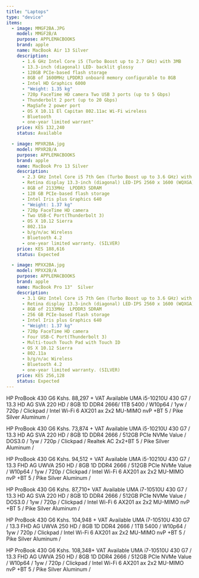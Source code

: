 ```yaml
---
title: "Laptops"
type: "device"
items:
  - image: MMGF2BA.JPG
    model: MMGF2B/A
    purpose: APPLEMACBOOKS
    brand: apple 
    name: MacBook Air 13 Silver
    description:
      - 1.6 GHz Intel Core i5 (Turbo Boost up to 2.7 GHz) with 3MB 
      - 13.3-inch (diagonal) LED- backlit glossy
      - 128GB PCIe-based flash storage
      - 8GB of 1600MHz LPDDR3 onboard memory configurable to 8GB 
      - Intel HD Graphics 6000 
      - "Weight: 1.35 kg" 
      - 720p FaceTime HD camera Two USB 3 ports (up to 5 Gbps)
      - Thunderbolt 2 port (up to 20 Gbps) 
      - MagSafe 2 power port
      - OS X 10.11 El Capitan 802.11ac Wi-Fi wireless
      - Bluetooth
      - one-year limited warrant"
    price: KES 132,240
    status: Available

  - image: MPXR2BA.jpg
    model: MPXR2B/A
    purpose: APPLEMACBOOKS
    brand: apple 
    name: MacBook Pro 13 Silver
    description:
      - 2.3 GHz Intel Core i5 7th Gen (Turbo Boost up to 3.6 GHz) with 4MB
      - Retina display 13.3-inch (diagonal) LED-IPS 2560 x 1600 (WQXGA)
      - 8GB of 2133MHz  LPDDR3 SDRAM 
      - 128 GB PCIe-based flash storage  
      - Intel Iris plus Graphics 640 
      - "Weight: 1.37 kg" 
      - 720p FaceTime HD camera 
      - Two USB-C Port(Thunderbolt 3) 
      - OS X 10.12 Sierra 
      - 802.11a
      - b/g/n/ac Wireless
      - Bluetooth 4.2 
      - one-year limited warranty. (SILVER)
    price: KES 188,616 
    status: Expected

  - image: MPXX2BA.jpg
    model: MPXX2B/A
    purpose: APPLEMACBOOKS
    brand: apple  
    name: MacBook Pro 13"  Silver
    description:
      - 3.1 GHz Intel Core i5 7th Gen (Turbo Boost up to 3.6 GHz) with 4MB
      - Retina display 13.3-inch (diagonal) LED-IPS 2560 x 1600 (WQXGA)
      - 8GB of 2133MHz  LPDDR3 SDRAM 
      - 256 GB PCIe-based flash storage  
      - Intel Iris plus Graphics 640 
      - "Weight: 1.37 kg" 
      - 720p FaceTime HD camera 
      - Four USB-C Port(Thunderbolt 3) 
      - Multi-touch Touch Pad with Touch ID 
      - OS X 10.12 Sierra 
      - 802.11a
      - b/g/n/ac Wireless
      - Bluetooth 4.2 
      - one-year limited warranty. (SILVER) 
    price: KES 256,128
    status: Expected
---
```


HP ProBook 430 G6
Kshs. 88,297 + VAT
Available
UMA i5-10210U 430 G7 /
13.3 HD AG SVA 220 HD / 
8GB 1D DDR4 2666/ 
1TB 5400 / 
W10p64 / 
1yw / 
720p / 
Clickpad / 
Intel Wi-Fi 6 AX201 ax 2x2 MU-MIMO nvP +BT 5 / 
Pike Silver Aluminum /




HP ProBook 430 G6
Kshs. 73,874 + VAT
Available
UMA i5-10210U 430 G7 / 
13.3 HD AG SVA 220 HD /
8GB 1D DDR4 2666 / 
512GB PCIe NVMe Value / 
DOS3.0 / 
1yw / 
720p / 
Clickpad / 
Realtek AC 2x2+BT 5 /
Pike Silver Aluminum /



HP ProBook 430 G6
Kshs. 94,512 + VAT
Available
UMA i5-10210U 430 G7 / 
13.3 FHD AG UWVA 250 HD /
8GB 1D DDR4 2666 /
512GB PCIe NVMe Value / 
W10p64 /
1yw / 
720p / 
Clickpad /
Intel Wi-Fi 6 AX201 ax 2x2 MU-MIMO nvP +BT 5 / 
Pike Silver Aluminum / 




HP ProBook 430 G6
Kshs. 87,710+ VAT
Available
UMA i7-10510U 430 G7 /
13.3 HD AG SVA 220 HD / 
8GB 1D DDR4 2666 /
512GB PCIe NVMe Value / 
DOS3.0 / 
1yw / 
720p /
Clickpad /
Intel Wi-Fi 6 AX201 ax 2x2 MU-MIMO nvP +BT 5 /
Pike Silver Aluminum / 









HP ProBook 430 G6
Kshs. 104,948 + VAT
Available
UMA i7-10510U 430 G7 / 
13.3 FHD AG UWVA 250 HD /
 8GB 1D DDR4 2666 / 
1TB 5400 / 
W10p64 / 
1yw /
 720p / 
Clickpad / 
Intel Wi-Fi 6 AX201 ax 2x2 MU-MIMO nvP +BT 5 / 
Pike Silver Aluminum / 






HP ProBook 430 G6
Kshs. 108,348+ VAT
Available
UMA i7-10510U 430 G7 / 
13.3 FHD AG UWVA 250 HD / 
8GB 1D DDR4 2666 / 
512GB PCIe NVMe Value /
 W10p64 /
 1yw /
 720p / 
Clickpad / 
Intel Wi-Fi 6 AX201 ax 2x2 MU-MIMO nvP +BT 5 / 
Pike Silver Aluminum / 
